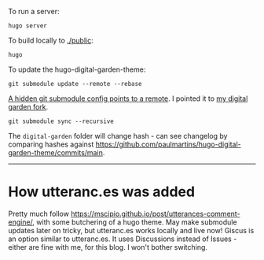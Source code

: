 To run a server:
```shell
hugo server
```

To build locally to [./public](./public):
```shell
hugo
```

To update the hugo-digital-garden-theme:
```shell
git submodule update --remote --rebase
``` 

[A hidden git submodule config points to a remote](.git/modules/themes/digital-garden/config). 
I pointed it to [my digital garden fork](https://github.com/IdiosApps/hugo-digital-garden-theme).
```shell
git submodule sync --recursive
```
The `digital-garden` folder will change hash - can see changelog by comparing hashes against https://github.com/paulmartins/hugo-digital-garden-theme/commits/main.

--- 

# How utteranc.es was added

Pretty much follow https://mscipio.github.io/post/utterances-comment-engine/, with some butchering of a hugo theme.
May make submodule updates later on tricky, but utteranc.es works locally and live now!
Giscus is an option similar to utteranc.es. It uses Discussions instead of Issues - either are fine with me, for this blog. I won't bother switching.
